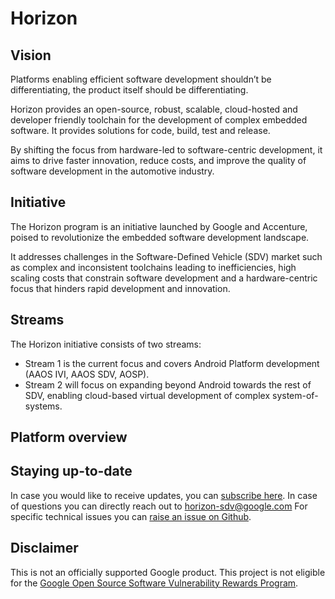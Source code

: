 # Horizon

## Vision
Platforms enabling efficient software development shouldn’t be differentiating, the product itself should be differentiating.

Horizon provides an open-source, robust, scalable, cloud-hosted and developer friendly toolchain for the development of complex embedded software. It provides solutions for code, build, test and release.

By shifting the focus from hardware-led to software-centric development, it aims to drive faster innovation, reduce costs, and improve the quality of software development in the automotive industry.

## Initiative
The Horizon program is an initiative launched by Google and Accenture, poised to revolutionize the embedded software development landscape.

It addresses challenges in the Software-Defined Vehicle (SDV) market such as complex and inconsistent
toolchains leading to inefficiencies, high scaling costs that constrain software development and a
hardware-centric focus that hinders rapid development and innovation.

## Streams
The Horizon initiative consists of two streams: 
* Stream 1 is the current focus and covers Android Platform development (AAOS IVI, AAOS SDV, AOSP). 
* Stream 2 will focus on expanding beyond Android towards the rest of SDV, enabling cloud-based virtual development of complex system-of-systems.

## Platform overview

## Staying up-to-date
In case you would like to receive updates, you can [subscribe here](https://forms.gle/TFaKXqfHbF6oUAeg6). In case of questions you can directly reach out to [horizon-sdv@google.com](mailto:horizon-sdv@google.com)
For specific technical issues you can [raise an issue on Github](https://github.com/GoogleCloudPlatform/horizon-sdv/issues).

## Disclaimer
This is not an officially supported Google product. This project is not
eligible for the [Google Open Source Software Vulnerability Rewards
Program](https://bughunters.google.com/open-source-security).
